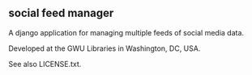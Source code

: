 social feed manager
-------------------

A django application for managing multiple feeds of social media data.

Developed at the GWU Libraries in Washington, DC, USA.

See also LICENSE.txt.
